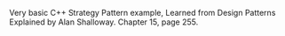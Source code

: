 Very basic C++ Strategy Pattern example,
Learned from Design Patterns Explained by Alan Shalloway.
Chapter 15, page 255.